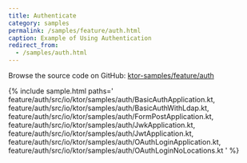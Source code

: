 ```yaml
---
title: Authenticate
category: samples
permalink: /samples/feature/auth.html
caption: Example of Using Authentication 
redirect_from:
  - /samples/auth.html
---
```


Browse the source code on GitHub: [ktor-samples/feature/auth](https://github.com/ktorio/ktor-samples/tree/master/feature/auth)

{% include sample.html paths='
    feature/auth/src/io/ktor/samples/auth/BasicAuthApplication.kt,
    feature/auth/src/io/ktor/samples/auth/BasicAuthWithLdap.kt,
    feature/auth/src/io/ktor/samples/auth/FormPostApplication.kt,
    feature/auth/src/io/ktor/samples/auth/JwkApplication.kt,
    feature/auth/src/io/ktor/samples/auth/JwtApplication.kt,
    feature/auth/src/io/ktor/samples/auth/OAuthLoginApplication.kt,
    feature/auth/src/io/ktor/samples/auth/OAuthLoginNoLocations.kt
' %}
